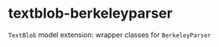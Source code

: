 textblob-berkeleyparser
=======================

``TextBlob`` model extension: wrapper classes for ``BerkeleyParser``
